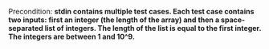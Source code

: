 Precondition: **stdin contains multiple test cases. Each test case contains two inputs: first an integer (the length of the array) and then a space-separated list of integers. The length of the list is equal to the first integer. The integers are between 1 and 10^9.**